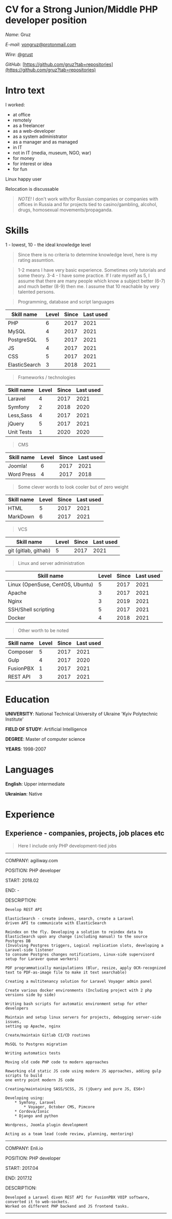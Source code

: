 # CV for a Strong Junion/Middle PHP developer position

*Name*: Gruz

*E-mail*: [vongruz@protonmail.com](vongruz@protonmail.com)

*Wire*: [@grust](@grust)

*GitHub*: [https://github.com/gruz?tab=repositories](https://github.com/gruz?tab=repositories)


# Intro text

I worked:

* at office
* remotely
* as a freelancer
* as a web-developer
* as a system administrator
* as a manager and as managed
* in IT
* not in IT (media, museum, NGO, war)
* for money
* for interest or idea
* for fun

Linux happy user

Relocation is discussable

> *NOTE!* I don't work with/for Russian companies or companies with offices in Russia and for projects tied to casino/gambling, alcohol, drugs, homosexual movements/propaganda.

# Skills

1 - lowest, 10 - the ideal knowledge level

> Since there is no criteria to determine knowledge level, here is my rating assumtion. 

> 1-2 means I have very basic experience. Sometimes only tutorials and some theory. 3-4 - I have some practice. If I rate myself as 5, I assume that there are many people which know a subject better (6-7) and much better (8-9) then me. I assume that 10 reachable by very talented persons.

> Programming, database and script languages

| Skill name   | Level| Since| Last used |
|--------------|------|------|-----------|
| PHP          | 6    | 2017 | 2021      |
| MySQL        | 4    | 2017 | 2021      |
| PostgreSQL   | 5    | 2017 | 2021      |
| JS           | 4    | 2017 | 2021      |
| CSS          | 5    | 2017 | 2021      |
| ElasticSearch| 3    | 2018 | 2021      |

> Frameworks / technologies

| Skill name| Level| Since| Last used |
|-----------|------|------|-----------|
| Laravel   | 4    | 2017 | 2021      |
| Symfony   | 2    | 2018 | 2020      |
| Less,Sass | 4    | 2017 | 2021      |
| jQuery    | 5    | 2017 | 2021      |
| Unit Tests| 1    | 2020 | 2020      |

> CMS

| Skill name| Level| Since| Last used|
|-----------|------|------|----------|
| Joomla!   | 6    | 2017 | 2021     |
| Word Press| 4    | 2017 | 2018     |

> Some clever words to look cooler but of zero weight

| Skill name| Level| Since| Last used|
|-----------|------|------|----------|
| HTML      | 5    | 2017 | 2021     |
| MarkDown  | 6    | 2017 | 2021     |

> VCS

| Skill name                | Level| Since| Last used|
|---------------------------|------|------|----------|
| git (gitlab, githab)      | 5    | 2017 | 2021     |

> Linux and server administration

| Skill name                      | Level| Since| Last used|
|---------------------------------|------|------|----------|
| Linux (OpenSuse, CentOS, Ubuntu)| 5    | 2017 | 2021     |
| Apache                          | 3    | 2017 | 2021     |
| Nginx                           | 3    | 2019 | 2021     |
| SSH/Shell scripting             | 5    | 2017 | 2021     |
| Docker                          | 4    | 2018 | 2021     |

> Other worth to be noted

| Skill name| Level| Since| Last used|
|-----------|------|------|----------|
| Composer  | 5    | 2017 | 2021     |
| Gulp      | 4    | 2017 | 2020     |
| FusionPBX | 1    | 2017 | 2021     |
| REST API  | 3    | 2017 | 2021     |

# Education
**UNIVERSITY**:      National Technical University of Ukraine 'Kyiv Polytechnic Institute'

**FIELD OF STUDY**:  Artificial Intelligence

**DEGREE**:          Master of computer science

**YEARS**:           1998-2007

# Languages

**English**:    Upper intermediate

**Ukrainian**:  Native

# Experience

## Experience - companies, projects, job places etc

> Here I include only PHP development-tied jobs

---
COMPANY:      agiliway.com

POSITION:     PHP developer

START:        2018.02

END:          -

DESCRIPTION: 

	Develop REST API
	
	ElasticSearch - create indexes, search, create a Laravel 
	driven API to communicate with ElasticSearch
	
	Reindex on the fly. Developing a solution to reindex data to 
	ElasticSearch upon any change (including manual) to the source Postgres DB
	(Involving Postgres triggers, Logical replication slots, developing a Laravel-side listener
	to consume Postgres changes notifications, Linux-side supervisord setup for Laraver queue workers)
	
	PDF programmatically manipulations (Blur, resize, apply OCR-recognized 
	text to PDF-as-image file to make it text searchable)

	Creating a multitenancy solution for Laravel Voyager admin panel 
	
	Create various docker environments (Including project with 2 php versions side by side)
	
	Writing bash scripts for automatic environment setup for other developers
	
	Maintain and setup linux servers for projects, debugging server-side issues, 
	setting up Apache, nginx
	
	Create/maintain Gitlab CI/CD routines
	
	MsSQL to Postgres migration
	
	Writing automatics tests
	
	Moving old code PHP code to modern approaches
	
	Reworking old static JS code using modern JS approaches, adding gulp scripts to build 
	one entry point modern JS code
	
	Creating/maintaining SASS/SCSS, JS (jQuery and pure JS, ES6+)
	
	Developing using:
		* Symfony, Laravel
	        * Voyager, October CMS, Pimcore
		* Cordova/Ionic 
		* Django and python
	
	Wordpress, Joomla plugin development

	Acting as a team lead (code review, planning, mentoring)

---
COMPANY:      Enli.io

POSITION:     PHP developer

START:        2017.04

END:          2017.12

DESCRIPTION: 

    Developed a Laravel diven REST API for FusionPBX VOIP software, converted it to web-sockets.
    Worked on different PHP backend and JS frontend tasks.

---
